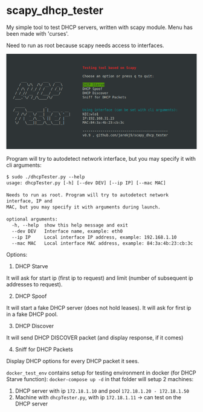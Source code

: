 # scapy_dhcp_tester
My simple tool to test DHCP servers, written with scapy module. Menu has been made with 'curses'.

Need to run as root because scapy needs access to interfaces.

![Screenshot](screenshot.png?raw=true "Screenshot")

Program will try to autodetect network interface, but you may specify it with cli arguments:
```
$ sudo ./dhcpTester.py --help
usage: dhcpTester.py [-h] [--dev DEV] [--ip IP] [--mac MAC]

Needs to run as root. Program will try to autodetect network interface, IP and
MAC, but you may specify it with arguments during launch.

optional arguments:
  -h, --help  show this help message and exit
  --dev DEV   Interface name, example: eth0
  --ip IP     Local interface IP address, example: 192.168.1.10
  --mac MAC   Local interface MAC address, example: 84:3a:4b:23:cb:3c
```

Options:
1. DHCP Starve

It will ask for start ip (first ip to request) and limit (number of subsequent ip addresses to request).

2. DHCP Spoof

It will start a fake DHCP server (does not hold leases). It will ask for first ip in a fake DHCP pool.

3. DHCP Discover

It will send DHCP DISCOVER packet (and display response, if it comes)

4. Sniff for DHCP Packets

Display DHCP options for every DHCP packet it sees.




```docker_test_env``` contains setup for testing environment in docker (for DHCP Starve function):
```docker-compose up -d``` in that folder will setup 2 machines:
1. DHCP server with ip ```172.18.1.10``` and pool ```172.18.1.20 - 172.18.1.50```
2. Machine with ```dhcpTester.py```, with ip ```172.18.1.11``` -> can test on the DHCP server





